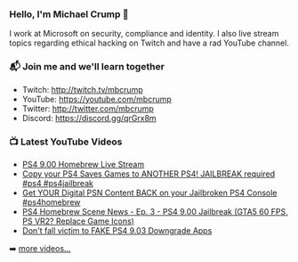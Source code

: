 ### Hello, I'm Michael Crump 👋

I work at Microsoft on security, compliance and identity. I also live stream topics regarding ethical hacking on Twitch and have a rad YouTube channel. 

### 📬 Join me and we'll learn together

- Twitch: http://twitch.tv/mbcrump
- YouTube: https://youtube.com/mbcrump
- Twitter: http://twitter.com/mbcrump
- Discord: https://discord.gg/qrGrx8m

### 📺 Latest YouTube Videos

<!-- YOUTUBE:START -->
- [PS4 9.00 Homebrew Live Stream](https://www.youtube.com/watch?v=GAK8wPLt4Tw)
- [Copy your PS4 Saves Games to ANOTHER PS4! JAILBREAK required #ps4 #ps4jailbreak](https://www.youtube.com/watch?v=yv2JDc3kzsk)
- [Get YOUR Digital PSN Content BACK on your Jailbroken PS4 Console #ps4homebrew](https://www.youtube.com/watch?v=P9qnJhSoRRA)
- [PS4 Homebrew Scene News - Ep. 3 - PS4 9.00 Jailbreak &lpar;GTA5 60 FPS, PS VR2? Replace Game Icons&rpar;](https://www.youtube.com/watch?v=2KBpOsa0s_4)
- [Don&#39;t fall victim to FAKE PS4 9.03 Downgrade Apps](https://www.youtube.com/watch?v=HUjocYjZSV0)
<!-- YOUTUBE:END -->

➡️ [more videos...](https://youtube.com/mbcrump)

